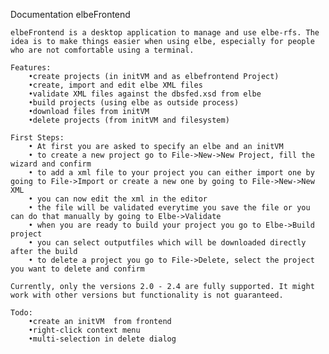 
Documentation elbeFrontend
	
	elbeFrontend is a desktop application to manage and use elbe-rfs. The idea is to make things easier when using elbe, especially for people who are not comfortable using a terminal.
	
	Features:
		•create projects (in initVM and as elbefrontend Project) 
		•create, import and edit elbe XML files
		•validate XML files against the dbsfed.xsd from elbe
		•build projects (using elbe as outside process)
		•download files from initVM
		•delete projects (from initVM and filesystem)
	
	First Steps:
		• At first you are asked to specify an elbe and an initVM 
		• to create a new project go to File->New->New Project, fill the wizard and confirm
		• to add a xml file to your project you can either import one by going to File->Import or create a new one by going to File->New->New XML
		• you can now edit the xml in the editor
		• the file will be validated everytime you save the file or you can do that manually by going to Elbe->Validate
		• when you are ready to build your project you go to Elbe->Build project
		• you can select outputfiles which will be downloaded directly after the build
		• to delete a project you go to File->Delete, select the project you want to delete and confirm
	
	Currently, only the versions 2.0 - 2.4 are fully supported. It might work with other versions but functionality is not guaranteed.  
	
	Todo:
		•create an initVM  from frontend
		•right-click context menu
		•multi-selection in delete dialog


